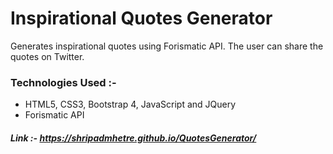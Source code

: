# Inspirational Quotes Generator

Generates inspirational quotes using Forismatic API. 
The user can share the quotes on Twitter.

### Technologies Used :-
  * HTML5, CSS3, Bootstrap 4, JavaScript and JQuery
  * Forismatic API
  
##### Link :- https://shripadmhetre.github.io/QuotesGenerator/
